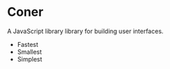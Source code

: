 # Coner

A JavaScript library library for building user interfaces.

- Fastest
- Smallest
- Simplest
